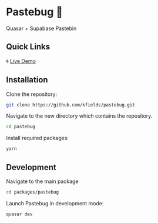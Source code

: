 # Pastebug :bug:

Quasar + Supabase Pastebin

## Quick Links

:cyclone: [Live Demo](https://blogsley.netlify.app/)

## Installation


Clone the repository:

```bash
git clone https://github.com/kfields/pastebug.git
```

Navigate to the new directory which contains the repository.

```bash
cd pastebug
```
        
Install required packages:

```bash
yarn
```

## Development

Navigate to the main package

```bash
cd packages/pastebug
```

Launch Pastebug in development mode:

```bash
quasar dev
``` 
